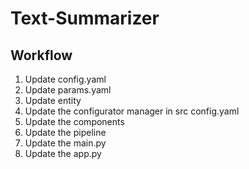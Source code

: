 # Text-Summarizer


## Workflow

1. Update config.yaml
2. Update params.yaml
3. Update entity
4. Update the configurator manager in src config.yaml
5. Update the components
6. Update the pipeline 
7. Update the main.py
8. Update the app.py